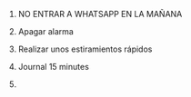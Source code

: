 

1. NO ENTRAR A WHATSAPP EN LA MAÑANA 

1. Apagar alarma 
2. Realizar unos estiramientos rápidos 
3. Journal 15 minutes 
4. 